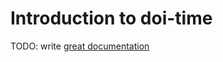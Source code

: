 # Introduction to doi-time

TODO: write [great documentation](http://jacobian.org/writing/great-documentation/what-to-write/)
